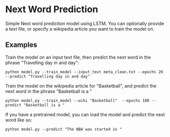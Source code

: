 # Next Word Prediction

Simple Next word prediction model using LSTM. You can optionally provide a text file, or specify a wikipedia article you want to train the model on. 

## Examples 

Train the model on an input text file, then predict the next word in the phrase "Travelling day in and day": 

`python model.py --train_model --input_text meta_clean.txt --epochs 20 --predict "Travelling day in and day"`

Train the model on the wikipedia article for "Basketball", and predict the next word in the phrase "Basketball is a "

`python model.py --train_model --wiki "Basketball"  --epochs 100 --predict "Basketball is a "`

If you have a pretrained model, you can load the model and predict the next word like so:

`python model.py --predict "The NBA was started in "`
